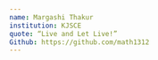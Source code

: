 ```yaml
---
name: Margashi Thakur
institution: KJSCE
quote: “Live and Let Live!”
Github: https://github.com/math1312
---
```

